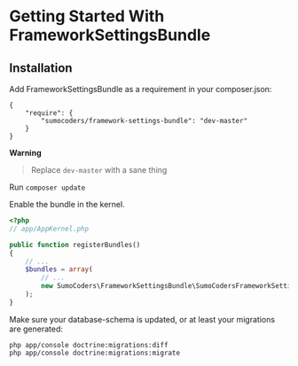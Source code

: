 # Getting Started With FrameworkSettingsBundle

## Installation

Add FrameworkSettingsBundle as a requirement in your composer.json:

```
{
    "require": {
        "sumocoders/framework-settings-bundle": "dev-master"
    }
}
```

**Warning**

> Replace `dev-master` with a sane thing

Run `composer update`

Enable the bundle in the kernel.

```php
<?php
// app/AppKernel.php

public function registerBundles()
{
    // ...
    $bundles = array(
        // ...
        new SumoCoders\FrameworkSettingsBundle\SumoCodersFrameworkSettingsBundle(),
    );
}
```

Make sure your database-schema is updated, or at least your migrations are 
generated:

    php app/console doctrine:migrations:diff
    php app/console doctrine:migrations:migrate

